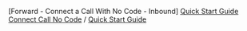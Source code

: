 





[Forward - Connect a Call With No Code - Inbound] [Quick Start Guide Connect Call No Code] / [Quick Start Guide]


[Quick Start Guide Connect Call No Code]: /alpha/quickstart/connectcallnocode
[Quick Start Guide]: /alpha/quickstart/introduction